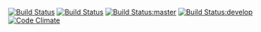 [![Build Status](https://coveralls.io/r/kaize/castle/)](https://coveralls.io/repos/kaize/castle/badge.png?branch=master)
[![Build Status](https://coveralls.io/r/kaize/castle/)](https://coveralls.io/repos/kaize/castle/badge.png?branch=develop)
[![Build Status:master](https://travis-ci.org/kaize/castle.png?branch=master)](https://travis-ci.org/kaize/castle)
[![Build Status:develop](https://travis-ci.org/kaize/castle.png?branch=develop)](https://travis-ci.org/kaize/castle)
[![Code Climate](https://codeclimate.com/badge.png)](https://codeclimate.com/github/kaize/castle)